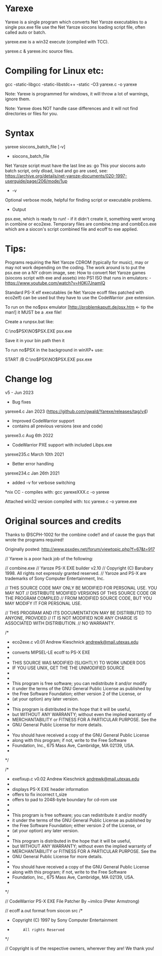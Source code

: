 
# Yarexe

Yarexe is a single program which converts Net Yaroze executables to a single psx.exe file use the Net Yaroze siocons loading script file, often called auto or batch.

yarexe.exe is a win32 execute (compiled with TCC).

yarexe.c & yarexe.inc source files.


# Compiling for Linux etc: 

gcc -static-libgcc -static-libstdc++ -static -O3 yarexe.c -o yarexe

Note: Yarexe is programmed for windows, it will throw a lot of warnings, ignore them.

Note: Yarexe does NOT handle case differences and it will not find directories or files for you.



# Syntax

yarexe siocons_batch_file [-v]

* siocons_batch_file

Net Yaroze script must have the last line as: go
This your siocons auto batch script, only dload, load and go are used, see: https://archive.org/details/net-yaroze-documents/020-1997-userguide/page/206/mode/1up

* -v

Optional verbose mode, helpful for finding script or executable problems.

* Output

psx.exe, which is ready to run! - if it didn't create it, something went wrong in combine or eco2exe.
Temporary files are combine.tmp and combEco.exe which are a siocon's script combined file and ecoff to exe applied.



# Tips:


Programs requiring the Net Yaroze CDROM (typically for music), may or may not work depending on the coding.
The work around is to put the psx.exe on a NY cdrom image, see: How to convert Net Yaroze games (siocons script with exe and assets) into PS1 ISO that runs in emulators: - https://www.youtube.com/watch?v=H0Ki7JnamIQ

Standard PS-X elf executables (ie Net Yaroze ecoff files patched with eco2elf) can be used but they have to use the CodeWarrior .pxe extension.

To run on the no$psx emulator [http://problemkaputt.de/psx.htm <- tip the man!] it MUST be a .exe file!

Create a runpsx.bat like:

C:\no$PSX\NO$PSX.EXE psx.exe

Save it in your bin path then it

To run no$PSX in the background in winXP+ use:

START /B C:\no$PSX\NO$PSX.EXE psx.exe


# Change log

v5 - Jun 2023 
- Bug fixes

yarexe4.c Jan 2023 (https://github.com/gwald/Yarexe/releases/tag/v4)
- Improved CodeWarrior support
- contains all previous versions (exe and code)

yarexe3.c Aug 6th 2022
- CodeWarrior PXE support with included Libps.exe


yarexe235.c March 10th 2021
- Better error handling

yarexe234.c  Jan 26th 2021 
- added -v for verbose switching

*nix CC - compiles with: 
gcc yarexeXXX.c -o yarexe

Attached win32 version compiled with:
tcc yarexe.c -o yarexe.exe


# Original sources and credits

Thanks to @SCPH-1002 for the combine code!! and of cause the guys that wrote the programs required! 

Originally posted: http://www.psxdev.net/forum/viewtopic.php?f=67&t=917


// Yarexe is a poor hack job of the following:


// combine.exe
// Yaroze PS-X EXE builder v2.10
// Copyright (C) Barubary 1998.  All rights not expressly granted reserved.
// Yaroze and PS-X are trademarks of Sony Computer Entertainment, Inc.

// THIS SOURCE CODE MAY ONLY BE MODIFIED FOR PERSONAL USE.  YOU MAY NOT
// DISTRIBUTE MODIFIED VERSIONS OF THIS SOURCE CODE OR THE PROGRAM COMPILED
// FROM MODIFIED SOURCE CODE, BUT YOU MAY MODIFY IT FOR PERSONAL USE.

// THIS PROGRAM AND ITS DOCUMENTATION MAY BE DISTRIBUTED TO ANYONE, PROVIDED
// IT IS NOT MODIFIED NOR ANY CHARGE IS ASSOCIATED WITH DISTRIBUTION.
// NO WARRANTY.

/*
 * eco2exe.c v0.01 Andrew Kieschnick <andrewk@mail.utexas.edu>
 *
 * converts MIPSEL-LE ecoff to PS-X EXE
 *
 * THIS SOURCE WAS MODIFIED (SLIGHTLY) TO WORK UNDER DOS
 * IF YOU USE UNIX, GET THE THE UNMODIFIED SOURCE
 *
 *
 * This program is free software; you can redistribute it and/or modify
 * it under the terms of the GNU General Public License as published by
 * the Free Software Foundation; either version 2 of the License, or
 * (at your option) any later version.
 *
 * This program is distributed in the hope that it will be useful,
 * but WITHOUT ANY WARRANTY; without even the implied warranty of
 * MERCHANTABILITY or FITNESS FOR A PARTICULAR PURPOSE.  See the
 * GNU General Public License for more details.
 *
 * You should have received a copy of the GNU General Public License
 * along with this program; if not, write to the Free Software
 * Foundation, Inc., 675 Mass Ave, Cambridge, MA 02139, USA.
 *
 */

/*
 * exefixup.c v0.02 Andrew Kieschnick <andrewk@mail.utexas.edu>
 *
 * displays PS-X EXE header information
 * offers to fix incorrect t_size
 * offers to pad to 2048-byte boundary for cd-rom use
 *
 *
 * This program is free software; you can redistribute it and/or modify
 * it under the terms of the GNU General Public License as published by
 * the Free Software Foundation; either version 2 of the License, or
 * (at your option) any later version.
 *
 * This program is distributed in the hope that it will be useful,
 * but WITHOUT ANY WARRANTY; without even the implied warranty of
 * MERCHANTABILITY or FITNESS FOR A PARTICULAR PURPOSE.  See the
 * GNU General Public License for more details.
 *
 * You should have received a copy of the GNU General Public License
 * along with this program; if not, write to the Free Software
 * Foundation, Inc., 675 Mass Ave, Cambridge, MA 02139, USA.
 *
 */

// CodeWarrior PS-X EXE File Patcher By ~imilco (Peter Armstrong)


// ecoff a.out format from siocon src
/*
 *	Copyright (C) 1997 by Sony Computer Entertainment
 *			All rights Reserved
 */

// Copyright is of the respective owners, wherever they are! We thank you!

